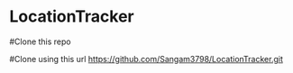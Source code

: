 # LocationTracker
#Clone this repo

#Clone using this url https://github.com/Sangam3798/LocationTracker.git